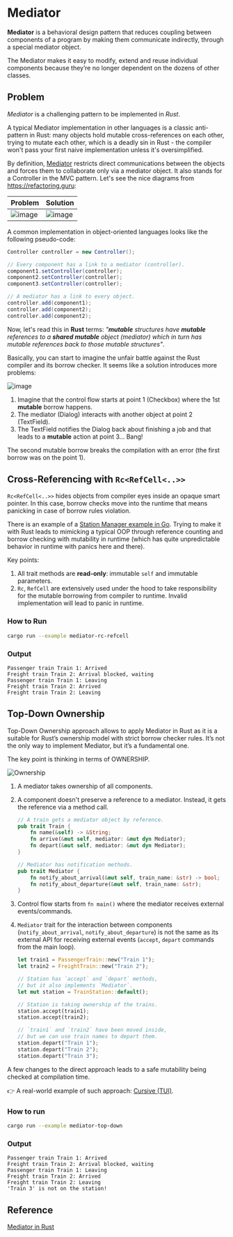 # Mediator
**Mediator** is a behavioral design pattern that reduces coupling between components of a program by making them 
communicate indirectly, through a special mediator object.

The Mediator makes it easy to modify, extend and reuse individual components because they’re no longer dependent on the 
dozens of other classes.



## Problem
*Mediator* is a challenging pattern to be implemented in *Rust*.

A typical Mediator implementation in other languages is a classic anti-pattern in Rust: many objects hold mutable 
cross-references on each other, trying to mutate each other, which is a deadly sin in Rust - the compiler won't pass 
your first naive implementation unless it's oversimplified.

By definition, [Mediator][1] restricts direct communications between the objects and forces them to collaborate only 
via a mediator object. It also stands for a Controller in the MVC pattern. Let's see the nice diagrams from
https://refactoring.guru:

| Problem                      | Solution                      |
|------------------------------|-------------------------------|
| ![image](images/problem.png) | ![image](images/solution.png) |

A common implementation in object-oriented languages looks like the following pseudo-code:

```java
Controller controller = new Controller();

// Every component has a link to a mediator (controller).
component1.setController(controller);
component2.setController(controller);
component3.setController(controller);

// A mediator has a link to every object.
controller.add(component1);
controller.add(component2);
controller.add(component2);
```

Now, let's read this in **Rust** terms: _"**mutable** structures have **mutable** references to a **shared mutable** 
object (mediator) which in turn has mutable references back to those mutable structures"_.

Basically, you can start to imagine the unfair battle against the Rust compiler and its borrow checker. It seems like 
a solution introduces more problems:

![image](images/mediator-mut-problem.png)

1. Imagine that the control flow starts at point 1 (Checkbox) where the 1st **mutable** borrow happens.
2. The mediator (Dialog) interacts with another object at point 2 (TextField).
3. The TextField notifies the Dialog back about finishing a job and that leads to a **mutable** action at point 3... Bang!

The second mutable borrow breaks the compilation with an error (the first borrow was on the point 1).



## Cross-Referencing with `Rc<RefCell<..>>`
`Rc<RefCell<..>>` hides objects from compiler eyes inside an opaque smart pointer. In this case, borrow checks move 
into the runtime that means panicking in case of borrow rules violation.

There is an example of a [Station Manager example in Go][4]. Trying to make it with Rust leads to mimicking a typical 
OOP through reference counting and borrow checking with mutability in runtime (which has quite unpredictable behavior 
in runtime with panics here and there).

Key points:
1. All trait methods are **read-only**: immutable `self` and immutable parameters.
2. `Rc`, `RefCell` are extensively used under the hood to take responsibility for the mutable borrowing from compiler 
   to runtime. Invalid implementation will lead to panic in runtime.

### How to Run
```bash
cargo run --example mediator-rc-refcell
```

### Output
```
Passenger train Train 1: Arrived
Freight train Train 2: Arrival blocked, waiting
Passenger train Train 1: Leaving
Freight train Train 2: Arrived
Freight train Train 2: Leaving
```



## Top-Down Ownership
Top-Down Ownership approach allows to apply Mediator in Rust as it is a suitable for Rust’s ownership model with 
strict borrow checker rules. It’s not the only way to implement Mediator, but it’s a fundamental one.

The key point is thinking in terms of OWNERSHIP.

![Ownership](images/mediator-rust-approach.jpg)

1. A mediator takes ownership of all components.
2. A component doesn't preserve a reference to a mediator. Instead, it gets the reference via a method call.

   ```rust
   // A train gets a mediator object by reference.
   pub trait Train {
       fn name(&self) -> &String;
       fn arrive(&mut self, mediator: &mut dyn Mediator);
       fn depart(&mut self, mediator: &mut dyn Mediator);
   }

   // Mediator has notification methods.
   pub trait Mediator {
       fn notify_about_arrival(&mut self, train_name: &str) -> bool;
       fn notify_about_departure(&mut self, train_name: &str);
   }
   ```

3. Control flow starts from `fn main()` where the mediator receives external events/commands.
4. `Mediator` trait for the interaction between components (`notify_about_arrival`, `notify_about_departure`) is not 
   the same as its external API for receiving external events (`accept`, `depart` commands from the main loop).

   ```rust
   let train1 = PassengerTrain::new("Train 1");
   let train2 = FreightTrain::new("Train 2");

   // Station has `accept` and `depart` methods,
   // but it also implements `Mediator`.
   let mut station = TrainStation::default();

   // Station is taking ownership of the trains.
   station.accept(train1);
   station.accept(train2);

   // `train1` and `train2` have been moved inside,
   // but we can use train names to depart them.
   station.depart("Train 1");
   station.depart("Train 2");
   station.depart("Train 3");
   ```

A few changes to the direct approach leads to a safe mutability being checked at compilation time.

👉 A real-world example of such approach: [Cursive (TUI)][5].

### How to run
```bash
cargo run --example mediator-top-down
```

### Output
```
Passenger train Train 1: Arrived
Freight train Train 2: Arrival blocked, waiting
Passenger train Train 1: Leaving
Freight train Train 2: Arrived
Freight train Train 2: Leaving
'Train 3' is not on the station!
```




## Reference
[Mediator in Rust](https://refactoring.guru/design-patterns/mediator/rust/example)



[1]: https://refactoring.guru/design-patterns/mediator
[2]: https://github.com/rust-unofficial/patterns/issues/233
[3]: https://chercher.tech/rust/mediator-design-pattern-rust
[4]: https://refactoring.guru/design-patterns/mediator/go/example
[5]: https://crates.io/crates/cursive
